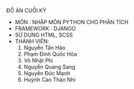 ĐỒ ÁN CUỐI KỲ
- MÔN : NHẬP MÔN PYTHON CHO PHÂN TÍCH
- FRAMEWORK : DJANGO
- SỬ DỤNG HTML, SCSS
- THÀNH VIÊN:
  1. Nguyễn Tấn Hào
  2. Phạm Đinh Quốc Hòa
  3. Võ Nhật Phi
  4. Nguyễn Quang Sang
  5. Nguyễn Đức Mạnh
  6. Huỳnh Cao Thảo Nhi
